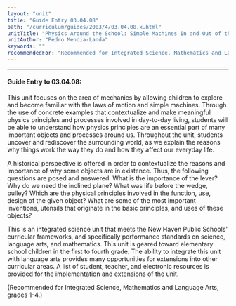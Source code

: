 ```yaml
---
layout: "unit"
title: "Guide Entry 03.04.08"
path: "/curriculum/guides/2003/4/03.04.08.x.html"
unitTitle: "Physics Around the School: Simple Machines In and Out of the Classroom"
unitAuthor: "Pedro Mendia-Landa"
keywords: ""
recommendedFor: "Recommended for Integrated Science, Mathematics and Language Arts, grades 1-4."
---
```

<body>
<hr/>
<h4>
Guide Entry to 03.04.08:
</h4>
<p>
This unit focuses on the area of mechanics by allowing children to explore and become familiar with the laws of motion and simple machines. Through the use of concrete examples that contextualize and make meaningful physics principles and processes involved in day-to-day living, students will be able to understand how physics principles are an essential part of many important objects and processes around us. Throughout the unit, students uncover and rediscover the surrounding world, as we explain the reasons why things work the way they do and how they affect our everyday life.
</p>
<p>
A historical perspective is offered in order to contextualize the reasons and importance of why some objects are in existence. Thus, the following questions are posed and answered.  What is the importance of the lever? Why do we need the inclined plane? What was life before the wedge, pulley? Which are the physical principles involved in the function, use, design of the given object? What are some of the most important inventions, utensils that originate in the basic principles, and uses of these objects?
</p>
<p>
This is an integrated science unit that meets the New Haven Public Schools' curricular frameworks, and specifically performance standards on science, language arts, and mathematics. This unit is geared toward elementary school children in the first to fourth grade. The ability to integrate this unit with language arts provides many opportunities for extensions into other curricular areas.  A list of student, teacher, and electronic resources is provided for the implementation and extensions of the unit.
</p>
<p>
(Recommended for Integrated Science, Mathematics and Language Arts, grades 1-4.)
</p>
</body>